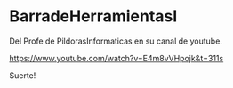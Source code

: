 # BarradeHerramientasI

Del Profe de PildorasInformaticas en su canal de youtube.

https://www.youtube.com/watch?v=E4m8vVHpojk&t=311s

Suerte!
